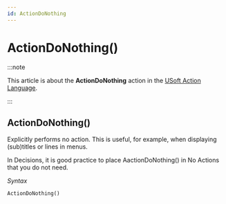 ```yaml
---
id: ActionDoNothing
---
```


# ActionDoNothing()




:::note

This article is about the **ActionDoNothing** action in the [USoft Action Language](/docs/Task_flow/Action_Language_reference/USoft_Action_Language.md).

:::

## **ActionDoNothing()**

Explicitly performs no action. This is useful, for example, when displaying (sub)titles or lines in menus.

In Decisions, it is good practice to place AactionDoNothing() in No Actions that you do not need.

*Syntax*

```
ActionDoNothing()
```

 